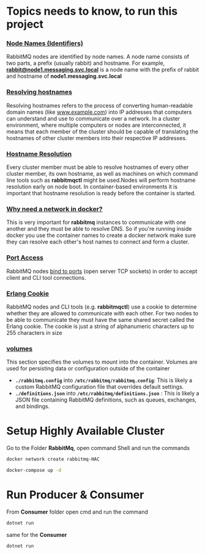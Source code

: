 # Topics needs to know, to run this project

### <ins>Node Names (Identifiers)</ins>
RabbitMQ nodes are identified by node names. A node name consists of two parts, a prefix (usually rabbit) and hostname. For example, **rabbit@node1.messaging.svc.local** is a node name with the prefix of rabbit and hostname of **node1.messaging.svc.local**

### <ins>Resolving hostnames</ins>
Resolving hostnames refers to the process of converting human-readable domain names (like www.example.com) into IP addresses that computers can understand and use to communicate over a network. In a cluster environment, where multiple computers or nodes are interconnected, it means that each member of the cluster should be capable of translating the hostnames of other cluster members into their respective IP addresses.

### <ins>Hostname Resolution</ins>
Every cluster member must be able to resolve hostnames of every other cluster member, its own hostname, as well as machines on which command line tools such as **rabbitmqctl** might be used.Nodes will perform hostname resolution early on node boot. In container-based environments it is important that hostname resolution is ready before the container is started.

### <ins> Why need a network in docker? </ins>
This is very important for **rabbitmq** instances to communicate with one another and they must be able to resolve DNS. So if you're running inside docker you use the container names to create a docker network make sure they can resolve each other's host names to connect and form a cluster.

### <ins>Port Access</ins>
RabbitMQ nodes [bind to ports](https://www.rabbitmq.com/docs/networking#ports) (open server TCP sockets) in order to accept client and CLI tool connections.

### <ins>Erlang Cookie</ins>
RabbitMQ nodes and CLI tools (e.g. **rabbitmqctl**) use a cookie to determine whether they are allowed to communicate with each other. For two nodes to be able to communicate they must have the same shared secret called the Erlang cookie. The cookie is just a string of alphanumeric characters up to 255 characters in size

### <ins>volumes</ins>
This section specifies the volumes to mount into the container. Volumes are used for persisting data or configuration outside of the container<br>
- **`./rabbitmq.config`** into **`/etc/rabbitmq/rabbitmq.config`**: This is likely a custom RabbitMQ configuration file that overrides default settings.
- **`./definitions.json`** into **`/etc/rabbitmq/definitions.json`** : This is likely a JSON file containing RabbitMQ definitions, such as queues, exchanges, and bindings.

# Setup Highly Available Cluster
Go to the Folder **RabbitMq**, open command Shell and run the commands
```bash
docker network create rabbitmq-HAC
```
```bash
docker-compose up -d
```

# Run Producer & Consumer
From **Consumer** folder open cmd and run the command
```bash
dotnet run
```
same for the **Consumer**
```bash
dotnet run
```
